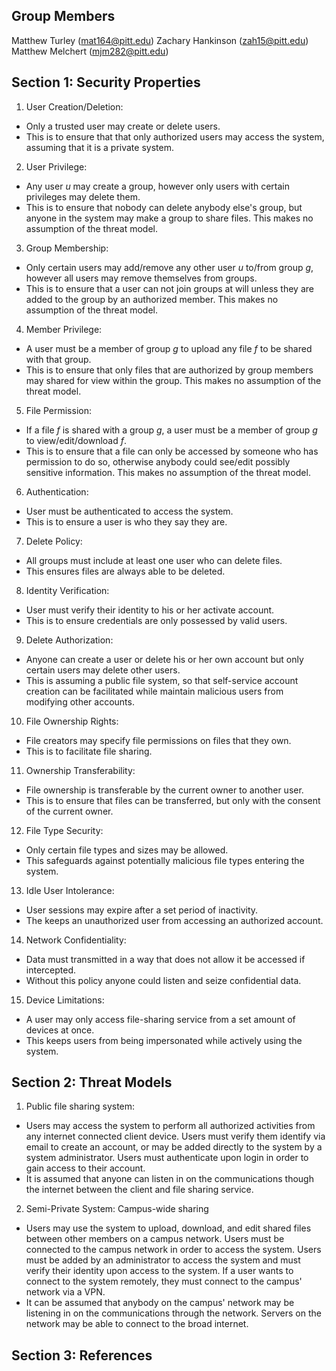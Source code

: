 ## Group Members
Matthew Turley (mat164@pitt.edu)
Zachary Hankinson (zah15@pitt.edu)
Matthew Melchert (mjm282@pitt.edu)

## Section 1: Security Properties
1. User Creation/Deletion:
  * Only a trusted user may create or delete users.
  * This is to ensure that that only authorized users may access the system, assuming that it is a private system.
2. User Privilege:
  * Any user *u* may create a group, however only users with certain privileges may delete them.
  * This is to ensure that nobody can delete anybody else's group, but anyone in the system may make a group to share files. This makes no assumption of the threat model.
3. Group Membership:
  * Only certain users may add/remove any other user *u* to/from group *g*, however all users may remove themselves from groups.
  * This is to ensure that a user can not join groups at will unless they are added to the group by an authorized member. This makes no assumption of the threat model.
4. Member Privilege:
  * A user must be a member of group *g* to upload any file *f* to be shared with that group.
  * This is to ensure that only files that are authorized by group members may shared for view within the group. This makes no assumption of the threat model.
5. File Permission:
  * If a file *f* is shared with a group *g*, a user must be a member of group *g* to view/edit/download *f*.
  * This is to ensure that a file can only be accessed by someone who has permission to do so, otherwise anybody could see/edit possibly sensitive information. This makes no assumption of the threat model.
6. Authentication:
  * User must be authenticated to access the system.
  * This is to ensure a user is who they say they are.
7. Delete Policy:
  * All groups must include at least one user who can delete files.
  * This ensures files are always able to be deleted.
8. Identity Verification:
  * User must verify their identity to his or her activate account.
  * This is to ensure credentials are only possessed by valid users.
9. Delete Authorization:
  * Anyone can create a user or delete his or her own account but only certain users may delete other users.
  * This is assuming a public file system, so that self-service account creation can be facilitated while maintain malicious users from modifying other accounts.
10. File Ownership Rights:
  * File creators may specify file permissions on files that they own.
  * This is to facilitate file sharing.
11. Ownership Transferability:
  * File ownership is transferable by the current owner to another user.
  * This is to ensure that files can be transferred, but only with the consent of the current owner.
12. File Type Security:
  * Only certain file types and sizes may be allowed.
  * This safeguards against potentially malicious file types entering the system.
13. Idle User Intolerance:
  * User sessions may expire after a set period of inactivity.
  * The keeps an unauthorized user from accessing an authorized account.
14. Network Confidentiality:
  * Data must transmitted in a way that does not allow it be accessed if intercepted.
  * Without this policy anyone could listen and seize confidential data.
15. Device Limitations:
  * A user may only access file-sharing service from a set amount of devices at once.
  * This keeps users from being impersonated while actively using the system.

## Section 2: Threat Models
1. Public file sharing system:
  * Users may access the system to perform all authorized activities from any internet connected client device. Users must verify them identify via email to create an account, or may be added directly to the system by a system administrator. Users must authenticate upon login in order to gain access to their account.
  * It is assumed that anyone can listen in on the communications though the internet between the client and file sharing service.
2. Semi-Private System: Campus-wide sharing
  * Users may use the system to upload, download, and edit shared files between other members on a campus network. Users must be connected to the campus network in order to access the system. Users must be added by an administrator to access the system and must verify their identity upon access to the system. If a user wants to connect to the system remotely, they must connect to the campus' network via a VPN.
  * It can be assumed that anybody on the campus' network may be listening in on the communications through the network. Servers on the network may be able to connect to the broad internet.


## Section 3: References
